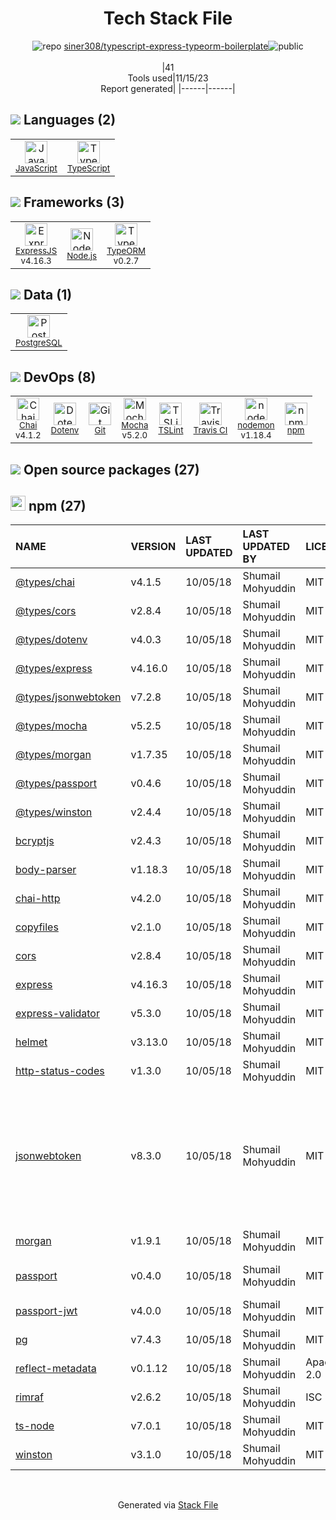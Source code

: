 <!--
--- Readme.md Snippet without images Start ---
## Tech Stack
siner308/typescript-express-typeorm-boilerplate is built on the following main stack:
- [Mocha](http://mochajs.org/) – Javascript Testing Framework
- [Node.js](http://nodejs.org/) – Frameworks (Full Stack)
- [PostgreSQL](http://www.postgresql.org/) – Databases
- [ExpressJS](http://expressjs.com/) – Microframeworks (Backend)
- [JavaScript](https://developer.mozilla.org/en-US/docs/Web/JavaScript) – Languages
- [TypeScript](http://www.typescriptlang.org) – Languages
- [Chai](http://chaijs.com/) – Javascript Testing Framework
- [TSLint](https://github.com/palantir/tslint) – Code Review
- [nodemon](http://nodemon.io/) – node.js Application Monitoring
- [TypeORM](https://typeorm.io/) – Microframeworks (Backend)
- [Travis CI](http://travis-ci.com/) – Continuous Integration

Full tech stack [here](/techstack.md)
--- Readme.md Snippet without images End ---

--- Readme.md Snippet with images Start ---
## Tech Stack
siner308/typescript-express-typeorm-boilerplate is built on the following main stack:
- <img width='25' height='25' src='https://img.stackshare.io/service/832/mocha.png' alt='Mocha'/> [Mocha](http://mochajs.org/) – Javascript Testing Framework
- <img width='25' height='25' src='https://img.stackshare.io/service/1011/n1JRsFeB_400x400.png' alt='Node.js'/> [Node.js](http://nodejs.org/) – Frameworks (Full Stack)
- <img width='25' height='25' src='https://img.stackshare.io/service/1028/ASOhU5xJ.png' alt='PostgreSQL'/> [PostgreSQL](http://www.postgresql.org/) – Databases
- <img width='25' height='25' src='https://img.stackshare.io/service/1163/hashtag.png' alt='ExpressJS'/> [ExpressJS](http://expressjs.com/) – Microframeworks (Backend)
- <img width='25' height='25' src='https://img.stackshare.io/service/1209/javascript.jpeg' alt='JavaScript'/> [JavaScript](https://developer.mozilla.org/en-US/docs/Web/JavaScript) – Languages
- <img width='25' height='25' src='https://img.stackshare.io/service/1612/bynNY5dJ.jpg' alt='TypeScript'/> [TypeScript](http://www.typescriptlang.org) – Languages
- <img width='25' height='25' src='https://img.stackshare.io/service/1725/chai.png' alt='Chai'/> [Chai](http://chaijs.com/) – Javascript Testing Framework
- <img width='25' height='25' src='https://img.stackshare.io/service/5561/303157.png' alt='TSLint'/> [TSLint](https://github.com/palantir/tslint) – Code Review
- <img width='25' height='25' src='https://img.stackshare.io/service/5577/preview.png' alt='nodemon'/> [nodemon](http://nodemon.io/) – node.js Application Monitoring
- <img width='25' height='25' src='https://img.stackshare.io/service/7419/20165699.png' alt='TypeORM'/> [TypeORM](https://typeorm.io/) – Microframeworks (Backend)
- <img width='25' height='25' src='https://img.stackshare.io/service/460/Lu6cGu0z_400x400.png' alt='Travis CI'/> [Travis CI](http://travis-ci.com/) – Continuous Integration

Full tech stack [here](/techstack.md)
--- Readme.md Snippet with images End ---
-->
<div align="center">

# Tech Stack File
![](https://img.stackshare.io/repo.svg "repo") [siner308/typescript-express-typeorm-boilerplate](https://github.com/siner308/typescript-express-typeorm-boilerplate)![](https://img.stackshare.io/public_badge.svg "public")
<br/><br/>
|41<br/>Tools used|11/15/23 <br/>Report generated|
|------|------|
</div>

## <img src='https://img.stackshare.io/languages.svg'/> Languages (2)
<table><tr>
  <td align='center'>
  <img width='36' height='36' src='https://img.stackshare.io/service/1209/javascript.jpeg' alt='JavaScript'>
  <br>
  <sub><a href="https://developer.mozilla.org/en-US/docs/Web/JavaScript">JavaScript</a></sub>
  <br>
  <sub></sub>
</td>

<td align='center'>
  <img width='36' height='36' src='https://img.stackshare.io/service/1612/bynNY5dJ.jpg' alt='TypeScript'>
  <br>
  <sub><a href="http://www.typescriptlang.org">TypeScript</a></sub>
  <br>
  <sub></sub>
</td>

</tr>
</table>

## <img src='https://img.stackshare.io/frameworks.svg'/> Frameworks (3)
<table><tr>
  <td align='center'>
  <img width='36' height='36' src='https://img.stackshare.io/service/1163/hashtag.png' alt='ExpressJS'>
  <br>
  <sub><a href="http://expressjs.com/">ExpressJS</a></sub>
  <br>
  <sub>v4.16.3</sub>
</td>

<td align='center'>
  <img width='36' height='36' src='https://img.stackshare.io/service/1011/n1JRsFeB_400x400.png' alt='Node.js'>
  <br>
  <sub><a href="http://nodejs.org/">Node.js</a></sub>
  <br>
  <sub></sub>
</td>

<td align='center'>
  <img width='36' height='36' src='https://img.stackshare.io/service/7419/20165699.png' alt='TypeORM'>
  <br>
  <sub><a href="https://typeorm.io/">TypeORM</a></sub>
  <br>
  <sub>v0.2.7</sub>
</td>

</tr>
</table>

## <img src='https://img.stackshare.io/databases.svg'/> Data (1)
<table><tr>
  <td align='center'>
  <img width='36' height='36' src='https://img.stackshare.io/service/1028/ASOhU5xJ.png' alt='PostgreSQL'>
  <br>
  <sub><a href="http://www.postgresql.org/">PostgreSQL</a></sub>
  <br>
  <sub></sub>
</td>

</tr>
</table>

## <img src='https://img.stackshare.io/devops.svg'/> DevOps (8)
<table><tr>
  <td align='center'>
  <img width='36' height='36' src='https://img.stackshare.io/service/1725/chai.png' alt='Chai'>
  <br>
  <sub><a href="http://chaijs.com/">Chai</a></sub>
  <br>
  <sub>v4.1.2</sub>
</td>

<td align='center'>
  <img width='36' height='36' src='https://img.stackshare.io/service/8067/default_90dcb1286af7685c68df319c764b80704df1155b.png' alt='Dotenv'>
  <br>
  <sub><a href="https://github.com/motdotla/dotenv">Dotenv</a></sub>
  <br>
  <sub></sub>
</td>

<td align='center'>
  <img width='36' height='36' src='https://img.stackshare.io/service/1046/git.png' alt='Git'>
  <br>
  <sub><a href="http://git-scm.com/">Git</a></sub>
  <br>
  <sub></sub>
</td>

<td align='center'>
  <img width='36' height='36' src='https://img.stackshare.io/service/832/mocha.png' alt='Mocha'>
  <br>
  <sub><a href="http://mochajs.org/">Mocha</a></sub>
  <br>
  <sub>v5.2.0</sub>
</td>

<td align='center'>
  <img width='36' height='36' src='https://img.stackshare.io/service/5561/303157.png' alt='TSLint'>
  <br>
  <sub><a href="https://github.com/palantir/tslint">TSLint</a></sub>
  <br>
  <sub></sub>
</td>

<td align='center'>
  <img width='36' height='36' src='https://img.stackshare.io/service/460/Lu6cGu0z_400x400.png' alt='Travis CI'>
  <br>
  <sub><a href="http://travis-ci.com/">Travis CI</a></sub>
  <br>
  <sub></sub>
</td>

<td align='center'>
  <img width='36' height='36' src='https://img.stackshare.io/service/5577/preview.png' alt='nodemon'>
  <br>
  <sub><a href="http://nodemon.io/">nodemon</a></sub>
  <br>
  <sub>v1.18.4</sub>
</td>

<td align='center'>
  <img width='36' height='36' src='https://img.stackshare.io/service/1120/lejvzrnlpb308aftn31u.png' alt='npm'>
  <br>
  <sub><a href="https://www.npmjs.com/">npm</a></sub>
  <br>
  <sub></sub>
</td>

</tr>
</table>


## <img src='https://img.stackshare.io/group.svg' /> Open source packages (27)</h2>

## <img width='24' height='24' src='https://img.stackshare.io/service/1120/lejvzrnlpb308aftn31u.png'/> npm (27)

|NAME|VERSION|LAST UPDATED|LAST UPDATED BY|LICENSE|VULNERABILITIES|
|:------|:------|:------|:------|:------|:------|
|[@types/chai](https://www.npmjs.com/@types/chai)|v4.1.5|10/05/18|Shumail Mohyuddin |MIT|N/A|
|[@types/cors](https://www.npmjs.com/@types/cors)|v2.8.4|10/05/18|Shumail Mohyuddin |MIT|N/A|
|[@types/dotenv](https://www.npmjs.com/@types/dotenv)|v4.0.3|10/05/18|Shumail Mohyuddin |MIT|N/A|
|[@types/express](https://www.npmjs.com/@types/express)|v4.16.0|10/05/18|Shumail Mohyuddin |MIT|N/A|
|[@types/jsonwebtoken](https://www.npmjs.com/@types/jsonwebtoken)|v7.2.8|10/05/18|Shumail Mohyuddin |MIT|N/A|
|[@types/mocha](https://www.npmjs.com/@types/mocha)|v5.2.5|10/05/18|Shumail Mohyuddin |MIT|N/A|
|[@types/morgan](https://www.npmjs.com/@types/morgan)|v1.7.35|10/05/18|Shumail Mohyuddin |MIT|N/A|
|[@types/passport](https://www.npmjs.com/@types/passport)|v0.4.6|10/05/18|Shumail Mohyuddin |MIT|N/A|
|[@types/winston](https://www.npmjs.com/@types/winston)|v2.4.4|10/05/18|Shumail Mohyuddin |MIT|N/A|
|[bcryptjs](https://www.npmjs.com/bcryptjs)|v2.4.3|10/05/18|Shumail Mohyuddin |MIT|N/A|
|[body-parser](https://www.npmjs.com/body-parser)|v1.18.3|10/05/18|Shumail Mohyuddin |MIT|N/A|
|[chai-http](https://www.npmjs.com/chai-http)|v4.2.0|10/05/18|Shumail Mohyuddin |MIT|N/A|
|[copyfiles](https://www.npmjs.com/copyfiles)|v2.1.0|10/05/18|Shumail Mohyuddin |MIT|N/A|
|[cors](https://www.npmjs.com/cors)|v2.8.4|10/05/18|Shumail Mohyuddin |MIT|N/A|
|[express](https://www.npmjs.com/express)|v4.16.3|10/05/18|Shumail Mohyuddin |MIT|[CVE-2022-24999](https://github.com/advisories/GHSA-hrpp-h998-j3pp) (High)|
|[express-validator](https://www.npmjs.com/express-validator)|v5.3.0|10/05/18|Shumail Mohyuddin |MIT|N/A|
|[helmet](https://www.npmjs.com/helmet)|v3.13.0|10/05/18|Shumail Mohyuddin |MIT|N/A|
|[http-status-codes](https://www.npmjs.com/http-status-codes)|v1.3.0|10/05/18|Shumail Mohyuddin |MIT|N/A|
|[jsonwebtoken](https://www.npmjs.com/jsonwebtoken)|v8.3.0|10/05/18|Shumail Mohyuddin |MIT|[CVE-2022-23529](https://github.com/advisories/GHSA-27h2-hvpr-p74q) (High)<br/>[CVE-2022-23539](https://github.com/advisories/GHSA-8cf7-32gw-wr33) (Moderate)<br/>[CVE-2022-23540](https://github.com/advisories/GHSA-qwph-4952-7xr6) (Moderate)<br/>[CVE-2022-23541](https://github.com/advisories/GHSA-hjrf-2m68-5959) (Moderate)|
|[morgan](https://www.npmjs.com/morgan)|v1.9.1|10/05/18|Shumail Mohyuddin |MIT|N/A|
|[passport](https://www.npmjs.com/passport)|v0.4.0|10/05/18|Shumail Mohyuddin |MIT|[CVE-2022-25896](https://github.com/advisories/GHSA-v923-w3x8-wh69) (Moderate)|
|[passport-jwt](https://www.npmjs.com/passport-jwt)|v4.0.0|10/05/18|Shumail Mohyuddin |MIT|N/A|
|[pg](https://www.npmjs.com/pg)|v7.4.3|10/05/18|Shumail Mohyuddin |MIT|N/A|
|[reflect-metadata](https://www.npmjs.com/reflect-metadata)|v0.1.12|10/05/18|Shumail Mohyuddin |Apache-2.0|N/A|
|[rimraf](https://www.npmjs.com/rimraf)|v2.6.2|10/05/18|Shumail Mohyuddin |ISC|N/A|
|[ts-node](https://www.npmjs.com/ts-node)|v7.0.1|10/05/18|Shumail Mohyuddin |MIT|N/A|
|[winston](https://www.npmjs.com/winston)|v3.1.0|10/05/18|Shumail Mohyuddin |MIT|N/A|

<br/>
<div align='center'>

Generated via [Stack File](https://github.com/apps/stack-file)
